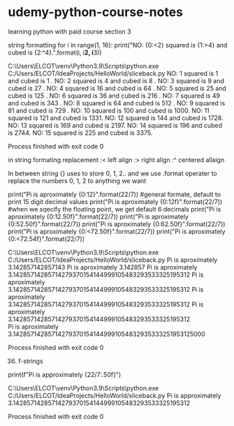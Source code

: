 # udemy-python-course-notes
learning python with paid course
section 3 

string formatting
for i in range(1, 16):
    print("NO: {0:<2} squared is {1:>4} and cubed is {2:^4}.".format(i, i**2, i**3))



C:\Users\ELCOT\venv\Python3.9\Scripts\python.exe C:/Users/ELCOT/IdeaProjects/HelloWorld/sliceback.py
NO: 1  squared is    1 and cubed is  1  .
NO: 2  squared is    4 and cubed is  8  .
NO: 3  squared is    9 and cubed is  27 .
NO: 4  squared is   16 and cubed is  64 .
NO: 5  squared is   25 and cubed is 125 .
NO: 6  squared is   36 and cubed is 216 .
NO: 7  squared is   49 and cubed is 343 .
NO: 8  squared is   64 and cubed is 512 .
NO: 9  squared is   81 and cubed is 729 .
NO: 10 squared is  100 and cubed is 1000.
NO: 11 squared is  121 and cubed is 1331.
NO: 12 squared is  144 and cubed is 1728.
NO: 13 squared is  169 and cubed is 2197.
NO: 14 squared is  196 and cubed is 2744.
NO: 15 squared is  225 and cubed is 3375.

Process finished with exit code 0

in string formating replacement
:< left align 
:> right align
:^ centered allaign

In between string {} uses to store 0, 1, 2.. and we use .format operater to replace the numbers 0, 1, 2 to anything we want

print("Pi is aproximately {0:12}".format(22/7))  #general formate, default to print 15 digit decimal values
print("Pi is aproximately {0:12f}".format(22/7))  #when we sqecify the floating point, we get default 6 decimals
print("Pi is aproximately {0:12.50f}".format(22/7))
print("Pi is aproximately {0:52.50f}".format(22/7))
print("Pi is aproximately {0:62.50f}".format(22/7))
print("Pi is aproximately {0:<72.50f}".format(22/7))
print("Pi is aproximately {0:<72.54f}".format(22/7))

C:\Users\ELCOT\venv\Python3.9\Scripts\python.exe C:/Users/ELCOT/IdeaProjects/HelloWorld/sliceback.py
Pi is aproximately 3.142857142857143
Pi is aproximately     3.142857
Pi is aproximately 3.14285714285714279370154144999105483293533325195312
Pi is aproximately 3.14285714285714279370154144999105483293533325195312
Pi is aproximately           3.14285714285714279370154144999105483293533325195312
Pi is aproximately 3.14285714285714279370154144999105483293533325195312                    
Pi is aproximately 3.142857142857142793701541449991054832935333251953125000                

Process finished with exit code 0

36. f-strings

print(f"Pi is approximately {22/7:.50f}")

C:\Users\ELCOT\venv\Python3.9\Scripts\python.exe C:/Users/ELCOT/IdeaProjects/HelloWorld/sliceback.py
Pi is approximately 3.14285714285714279370154144999105483293533325195312

Process finished with exit code 0


























